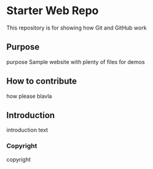 # Starter Web Repo

This repository is for showing how Git and GitHub work

## Purpose
purpose
Sample website with plenty of files for demos

## How to contribute
how
please blavla

## Introduction
introduction text

### Copyright
copyright
